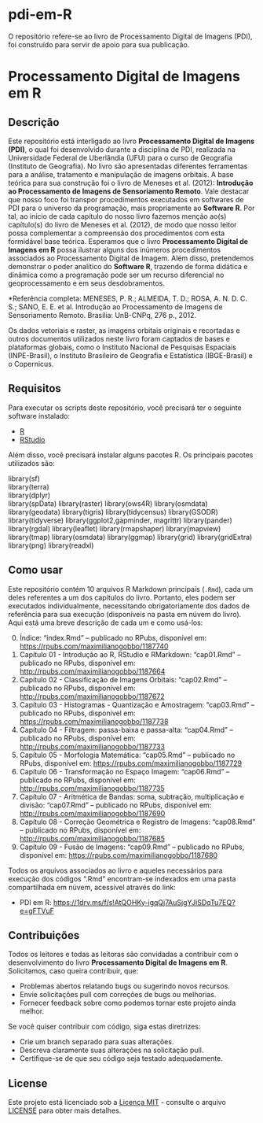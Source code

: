 # pdi-em-R

O repositório refere-se ao livro de Processamento Digital de Imagens (PDI), foi construído para servir de apoio para sua publicação.

# Processamento Digital de Imagens em R

## Descrição

Este repositório está interligado ao livro **Processamento Digital de Imagens (PDI)**, o qual foi desenvolvido durante a disciplina de PDI, realizada na Universidade Federal de Uberlândia (UFU) para o curso de Geografia (Instituto de Geografia). No livro são apresentadas diferentes ferramentas para a análise, tratamento e manipulação de imagens orbitais. A base teórica para sua construção foi o livro de Meneses et al. (2012): **Introdução ao Processamento de Imagens de Sensoriamento Remoto**. Vale destacar que nosso foco foi transpor procedimentos executados em softwares de PDI para o universo da programação, mais propriamente ao **Software R**. Por tal, ao início de cada capítulo do nosso livro fazemos menção ao(s) capítulo(s) do livro de Meneses et al. (2012), de modo que nosso leitor possa complementar a compreensão dos procedimentos com esta formidável base teórica. Esperamos que o livro **Processamento Digital de Imagens em R** possa ilustrar alguns dos inúmeros procedimentos associados ao Processamento Digital de Imagem. Além disso, pretendemos demonstrar o poder analítico do **Software R**, trazendo de forma didática e dinâmica como a programação pode ser um recurso diferencial no geoprocessamento e em seus desdobramentos.

*Referência completa: MENESES, P. R.; ALMEIDA, T. D.; ROSA, A. N. D. C. S.; SANO, E. E. et al. Introdução ao Processamento de Imagens de Sensoriamento Remoto. Brasília: UnB-CNPq, 276 p., 2012.

Os dados vetoriais e raster, as imagens orbitais originais e recortadas e outros documentos utilizados neste livro foram captados de bases e plataformas globais, como o Instituto Nacional de Pesquisas Espaciais (INPE-Brasil), o Instituto Brasileiro de Geografia e Estatística (IBGE-Brasil) e o Copernicus. 

## Requisitos

Para executar os scripts deste repositório, você precisará ter o seguinte software instalado:

- [R](https://cran.r-project.org/)
- [RStudio](https://www.rstudio.com/)

Além disso, você precisará instalar alguns pacotes R. Os principais pacotes utilizados são:

library(sf)      
library(terra)   
library(dplyr)   
library(spData)
library(raster)
library(ows4R)
library(osmdata)
library(geodata)
library(tigris)
library(tidycensus)
library(GSODR)
library(tidyverse)
library(ggplot2,gapminder, magrittr)
library(pander)
library(rgdal)
library(leaflet)
library(rmapshaper)
library(mapview)
library(tmap)
library(osmdata)
library(ggmap)
library(grid)
library(gridExtra)
library(png)
library(readxl)

## Como usar 

Este repositório contém 10 arquivos R Markdown principais (`.Rmd`), cada um deles referentes a um dos capítulos do livro. Portanto, eles podem ser executados individualmente, necessitando obrigatoriamente dos dados de referência para sua execução (disponíveis na pasta em núvem do livro). Aqui está uma breve descrição de cada um e como usá-los:

0.	Índice: “index.Rmd” – publicado no RPubs, disponível em: https://rpubs.com/maximilianogobbo/1187740 
1.	Capítulo 01 - Introdução ao R, RStudio e RMarkdown: “cap01.Rmd” – publicado no RPubs, disponível em: http://rpubs.com/maximilianogobbo/1187664
2.	Capítulo 02 - Classificação de Imagens Orbitais: “cap02.Rmd” – publicado no RPubs, disponível em: http://rpubs.com/maximilianogobbo/1187672 
3.	Capítulo 03 - Histogramas - Quantização e Amostragem: “cap03.Rmd” – publicado no RPubs, disponível em: https://rpubs.com/maximilianogobbo/1187738 
4.	Capítulo 04 - Filtragem: passa-baixa e passa-alta: “cap04.Rmd” – publicado no RPubs, disponível em: http://rpubs.com/maximilianogobbo/1187733 
5.	Capítulo 05 - Morfologia Matemática: “cap05.Rmd” – publicado no RPubs, disponível em: https://rpubs.com/maximilianogobbo/1187729 
6.	Capítulo 06 - Transformação no Espaço Imagem: “cap06.Rmd” – publicado no RPubs, disponível em: http://rpubs.com/maximilianogobbo/1187735 
7.	Capítulo 07 - Aritmética de Bandas: soma, subtração, multiplicação e divisão: “cap07.Rmd” – publicado no RPubs, disponível em: http://rpubs.com/maximilianogobbo/1187690 
8.	Capítulo 08 - Correção Geométrica e Registro de Imagens: “cap08.Rmd” – publicado no RPubs, disponível em: http://rpubs.com/maximilianogobbo/1187685 
9.	Capítulo 09 - Fusão de Imagens: “cap09.Rmd” – publicado no RPubs, disponível em: https://rpubs.com/maximilianogobbo/1187680  

Todos os arquivos associados ao livro e aqueles necessários para execução dos códigos “.Rmd” encontram-se indexados em uma pasta compartilhada em núvem, acessível através do link:

- PDI em R: https://1drv.ms/f/s!AtQOHKy-igqQj7AuSjgYJiSDqTu7EQ?e=gFTVuF 

## Contribuições 

Todos os leitores e todas as leitoras são convidadas a contribuir com o desenvolvimento do livro **Processamento Digital de Imagens em R**. Solicitamos, caso queira contribuir, que: 

- Problemas abertos relatando bugs ou sugerindo novos recursos.
- Envie solicitações pull com correções de bugs ou melhorias.
- Fornecer feedback sobre como podemos tornar este projeto ainda melhor.

Se você quiser contribuir com código, siga estas diretrizes:
- Crie um branch separado para suas alterações.
- Descreva claramente suas alterações na solicitação pull.
- Certifique-se de que seu código seja testado adequadamente.

## License

Este projeto está licenciado sob a [Licença MIT](https://opensource.org/licenses/MIT) - consulte o arquivo [LICENSE](LICENSE) para obter mais detalhes.

